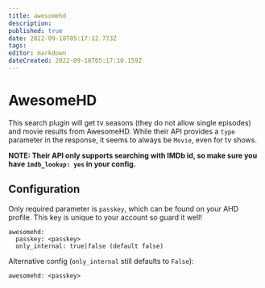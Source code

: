 ```yaml
---
title: awesomehd
description: 
published: true
date: 2022-09-18T05:17:12.773Z
tags: 
editor: markdown
dateCreated: 2022-09-18T05:17:10.159Z
---
```


# AwesomeHD
This search plugin will get tv seasons (they do not allow single episodes) and movie results from AwesomeHD. While their API provides a `type` parameter in the response, it seems to always be `Movie`, even for tv shows.

**NOTE: Their API only supports searching with IMDb id, so make sure you have `imdb_lookup: yes` in your config.**

## Configuration
Only required parameter is `passkey`, which can be found on your AHD profile. This key is unique to your account so guard it well!

```
awesomehd:
  passkey: <passkey>
  only_internal: true|false (default false)
```
Alternative config (`only_internal` still defaults to `False`):
```
awesomehd: <passkey>
```